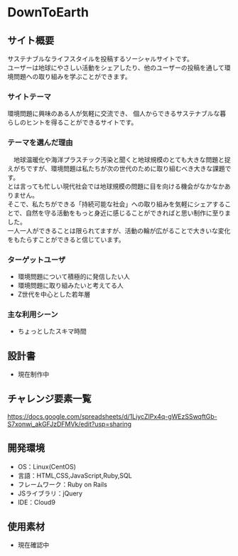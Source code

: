 # DownToEarth

## サイト概要
サステナブルなライフスタイルを投稿するソーシャルサイトです。  
ユーザーは地球にやさしい活動をシェアしたり、他のユーザーの投稿を通して環境問題への取り組みを学ぶことができます。

### サイトテーマ
環境問題に興味のある人が気軽に交流でき、 個人からできるサステナブルな暮らしのヒントを得ることができるサイトです。

### テーマを選んだ理由
　地球温暖化や海洋プラスチック汚染と聞くと地球規模のとても大きな問題と捉えがちですが、環境問題は私たちが次の世代のために取り組むべき大きな課題です。  
とは言っても忙しい現代社会では地球規模の問題に目を向ける機会がなかなかありません。  
そこで、私たちができる「持続可能な社会」への取り組みを気軽にシェアすることで、自然を守る活動をもっと身近に感じることができればと思い制作に至りました。  
一人一人ができることは限られてますが、活動の輪が広がることで大きいな変化をもたらすことができると信じています。

### ターゲットユーザ
- 環境問題について積極的に発信したい人
- 環境問題に取り組みたいと考えてる人
- Z世代を中心とした若年層

### 主な利用シーン
- ちょっとしたスキマ時間

## 設計書
- 現在制作中
<!-- <...> -->

## チャレンジ要素一覧
<https://docs.google.com/spreadsheets/d/1LiycZIPx4q-gWEzSSwqftGb-S7xonwi_akGFJzDFMVk/edit?usp=sharing>

## 開発環境
- OS：Linux(CentOS)
- 言語：HTML,CSS,JavaScript,Ruby,SQL
- フレームワーク：Ruby on Rails
- JSライブラリ：jQuery
- IDE：Cloud9

## 使用素材
- 現在確認中
<!--- 外部サービスの画像素材・音声素材を使用した場合は、必ずサービス名とURLを明記してください。-->
<!--- 使用しない場合は、使用素材の項目をREADMEから削除してください。-->
